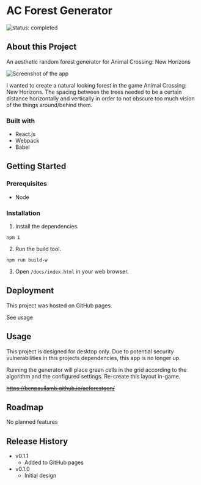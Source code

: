 # AC Forest Generator

![status: completed](https://img.shields.io/badge/status-completed-success)

## About this Project

An aesthetic random forest generator for Animal Crossing: New Horizons

![Screenshot of the app](./screenshot.png)

I wanted to create a natural looking forest in the game Animal Crossing: New Horizons. The spacing between the trees needed to be a certain distance horizontally and vertically in order to not obscure too much vision of the things around/behind them.

### Built with

- React.js
- Webpack
- Babel

## Getting Started

### Prerequisites

- Node

### Installation

1. Install the dependencies.

```
npm i
```

2. Run the build tool.

```
npm run build-w
```

3. Open `/docs/index.html` in your web browser.

## Deployment

This project was hosted on GitHub pages.

See usage

## Usage

This project is designed for desktop only. Due to potential security vulnerabilities in this projects dependencies, this app is no longer up.

Running the generator will place green cells in the grid according to the algorithm and the configured settings. Re-create this layout in-game.

~~https://benpaullamb.github.io/acforestgen/~~

## Roadmap

No planned features

## Release History

- v0.1.1
  - Added to GitHub pages
- v0.1.0
  - Initial design
